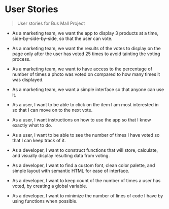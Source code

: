 # User Stories

> User stories for Bus Mall Project

* As a marketing team, we want the app to display 3 products at a time, side-by-side-by-side, so that the user can vote.

* As a marketing team, we want the results of the votes to display on the page only after the user has voted 25 times to avoid tainting the voting process.

* As a marketing team, we want to have access to the percentage of number of times a photo was voted on compared to how many times it was displayed.

* As a marketing team, we want a simple interface so that anyone can use it.

* As a user, I want to be able to click on the item I am most interested in so that I can move on to the next vote.

* As a user, I want instructions on how to use the app so that I know exactly what to do.

* As a user, I want to be able to see the number of times I have voted so that I can keep track of it.

* As a developer, I want to construct functions that will store, calculate, and visually display resulting data from voting.

* As a developer, I want to find a custom font, clean color palette, and simple layout with semantic HTML for ease of interface.

* As a developer, I want to keep count of the number of times a user has voted, by creating a global variable.

* As a developer, I want to minimize the number of lines of code I have by using functions when possible.